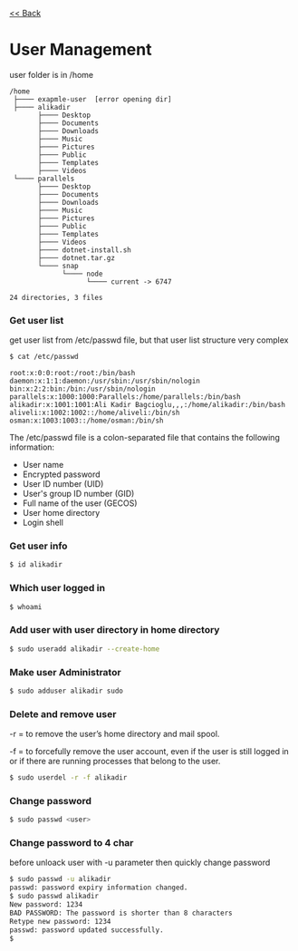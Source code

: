 [<< Back](README.md)

# User Management

user folder is in /home
```
/home
 ├──── exapmle-user  [error opening dir]
 ├──── alikadir
       ├──── Desktop
       ├──── Documents
       ├──── Downloads
       ├──── Music
       ├──── Pictures
       ├──── Public
       ├──── Templates
       ├──── Videos
 └──── parallels
       ├──── Desktop
       ├──── Documents
       ├──── Downloads
       ├──── Music
       ├──── Pictures
       ├──── Public
       ├──── Templates
       ├──── Videos
       ├──── dotnet-install.sh
       ├──── dotnet.tar.gz
       └──── snap
             └──── node
                   └──── current -> 6747

24 directories, 3 files
```

### Get user list 
get user list from /etc/passwd file, but that user list structure very complex

```bash
$ cat /etc/passwd
```
```
root:x:0:0:root:/root:/bin/bash
daemon:x:1:1:daemon:/usr/sbin:/usr/sbin/nologin
bin:x:2:2:bin:/bin:/usr/sbin/nologin
parallels:x:1000:1000:Parallels:/home/parallels:/bin/bash
alikadir:x:1001:1001:Ali Kadir Bagcioglu,,,:/home/alikadir:/bin/bash
aliveli:x:1002:1002::/home/aliveli:/bin/sh
osman:x:1003:1003::/home/osman:/bin/sh
```
The /etc/passwd file is a colon-separated file that contains the following information:
- User name
- Encrypted password
- User ID number (UID)
- User's group ID number (GID)
- Full name of the user (GECOS)
- User home directory
- Login shell

### Get user info

```bash
$ id alikadir
```

### Which user logged in
```bash
$ whoami
```

### Add user with user directory in home directory
```bash
$ sudo useradd alikadir --create-home
```

### Make user Administrator

```bash
$ sudo adduser alikadir sudo
```

### Delete and remove user 
-r = to remove the user’s home directory and mail spool.

-f = to forcefully remove the user account, even if the user is still logged in or if there are running processes that belong to the user.

```bash
$ sudo userdel -r -f alikadir
```

### Change password
```bash
$ sudo passwd <user> 
```

### Change password to 4 char 
before unloack user with -u parameter then quickly change password 
```bash
$ sudo passwd -u alikadir
passwd: password expiry information changed.
$ sudo passwd alikadir
New password: 1234
BAD PASSWORD: The password is shorter than 8 characters
Retype new password: 1234
passwd: password updated successfully.
$
```
